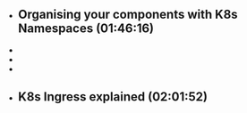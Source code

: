 - ## Organising your components with K8s Namespaces (01:46:16)
-
-
-
- ## K8s Ingress explained (02:01:52)